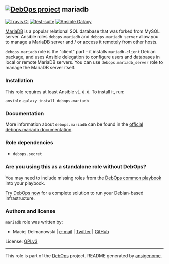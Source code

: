 ## [![DebOps project](http://debops.org/images/debops-small.png)](http://debops.org) mariadb

[![Travis CI](http://img.shields.io/travis/debops/ansible-mariadb.svg?style=flat)](http://travis-ci.org/debops/ansible-mariadb) [![test-suite](http://img.shields.io/badge/test--suite-ansible--mariadb-blue.svg?style=flat)](https://github.com/debops/test-suite/tree/master/ansible-mariadb/)  [![Ansible Galaxy](http://img.shields.io/badge/galaxy-debops.mariadb-660198.svg?style=flat)](https://galaxy.ansible.com/list#/roles/4207)

[MariaDB](http://mariadb.org/) is a popular relational SQL database that
was forked from MySQL server. Ansible roles `debops.mariadb` and
`debops.mariadb_server` allow you to manage a MariaDB server and / or
access it remotely from other hosts.

`debops.mariadb` role is the "client" part - it installs `mariadb-client`
Debian package, and uses Ansible delegation to configure users and databases in
local or remote MariaDB servers. You can use `debops.mariadb_server` role to
manage the MariaDB server itself.

### Installation

This role requires at least Ansible `v1.8.0`. To install it, run:

    ansible-galaxy install debops.mariadb

### Documentation

More information about `debops.mariadb` can be found in the
[official debops.mariadb documentation](http://docs.debops.org/en/latest/ansible/roles/ansible-mariadb/docs/).


### Role dependencies

- `debops.secret`

### Are you using this as a standalone role without DebOps?

You may need to include missing roles from the [DebOps common
playbook](https://github.com/debops/debops-playbooks/blob/master/playbooks/common.yml)
into your playbook.

[Try DebOps now](https://github.com/debops/debops) for a complete solution to run your Debian-based infrastructure.





### Authors and license

`mariadb` role was written by:
- Maciej Delmanowski | [e-mail](mailto:drybjed@gmail.com) | [Twitter](https://twitter.com/drybjed) | [GitHub](https://github.com/drybjed)

License: [GPLv3](https://tldrlegal.com/license/gnu-general-public-license-v3-%28gpl-3%29)

***

This role is part of the [DebOps](http://debops.org/) project. README generated by [ansigenome](https://github.com/nickjj/ansigenome/).

